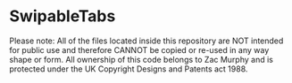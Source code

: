 # SwipableTabs
Please note:
All of the files located inside this repository are NOT intended for public use and therefore CANNOT be copied or re-used in any way shape or form.
All ownership of this code belongs to Zac Murphy and is protected under the UK Copyright Designs and Patents act 1988.

